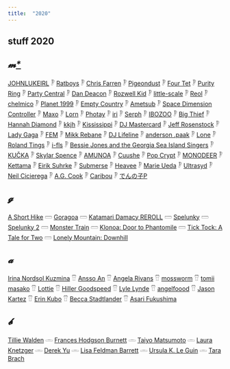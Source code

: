 ```yaml
---
title:  "2020"
---
```


## stuff 2020

##  _𝓶[*](http://tannenbau.me/explosivecoconut/)_

[JOHNLUKEIRL](https://johnlukeirl.bandcamp.com/track/club-soda) 𓏢 [Ratboys](https://ratboys.bandcamp.com/album/printers-devil) 𓏢 [Chris Farren](https://chrisfarren.bandcamp.com/album/phantom-friend) 𓏢 [Pigeondust](https://shop.coldbusted.org/album/way-back-when) 𓏢 [Four Tet](https://fourtet.bandcamp.com/album/sixteen-oceans) 𓏢 [Purity Ring](https://open.spotify.com/album/5pgCCuWFpknG0pFuqMpEfx?si=Mkuy2RZcSHacqj7czHXMdQ) 𓏢 [Party Central](https://partycentral.bandcamp.com/album/dj-move-your-body) 𓏢 [Dan Deacon](https://dandeacon.bandcamp.com/album/mystic-familiar) 𓏢 [Rozwell Kid](https://rozwellkid.bandcamp.com/album/dreamboats-2) 𓏢 [little-scale](https://little-scale.bandcamp.com/album/square-sounds-melbourne-2020-set) 𓏢 [Reol](https://open.spotify.com/album/28fQHblx9Ff7PCe7TebXjL?si=6ejo-XIOQ8C28IIGbUUxTw) 𓏢 [chelmico](https://chelmico.lnk.to/Limit) 𓏢 [Planet 1999](https://pcmusicplanet1999.bandcamp.com/album/devotion) 𓏢 [Empty Country](https://emptycountry.bandcamp.com/album/empty-country) 𓏢 [Ametsub](https://ametsub.bandcamp.com/album/mbira-lights-1-ep) 𓏢 [Space Dimension Controller](https://spacedimensioncontroller.bandcamp.com/album/plan-te-contraire) 𓏢 [Maxo](https://maxoisnuts.bandcamp.com/album/gadget-collection-1) 𓏢 [Lorn](https://lorn.bandcamp.com/album/guardian) 𓏢 [Photay](https://photay.bandcamp.com/album/waking-hours) 𓏢 [iri](https://open.spotify.com/album/5l4C9owurKCrxPEAuL9O4n?si=2zQM_-t3QhOCC4RYejgr9Q) 𓏢 [Serph](https://noble-label.bandcamp.com/album/mirapyd) 𓏢 [IBOZOO](https://ultramajic.bandcamp.com/album/breezy) 𓏢 [Big Thief](https://bigthief.bandcamp.com/album/demos-vol-1-topanga-canyon-ca-feb-2018) 𓏢 [Hannah Diamond](https://hannahdiamond.bandcamp.com/album/reflections-remixes) 𓏢 [kkjh](https://soundcloud.com/kkjh/21e) 𓏢 [Kississippi](https://kississippi.bandcamp.com/track/kiss-me-thru-the-phone) 𓏢 [DJ Mastercard](https://djmastercard.bandcamp.com/album/timeend) 𓏢 [Jeff Rosenstock](http://www.quoteunquoterecords.com/qur108.htm) 𓏢 [Lady Gaga](https://open.spotify.com/album/05c49JgPmL4Uz2ZeqRx5SP?si=8BB47biASVy_anDim7j9rg) 𓏢 [FEM](https://www.youtube.com/watch?v=AvX9C-9Eqq4) 𓏢 [Mikk Rebane](https://mikkrebane.bandcamp.com/album/tangent) 𓏢 [DJ Lifeline](https://djlifeline.bandcamp.com/) 𓏢 [anderson .paak](https://soundcloud.com/andersonpaak/lockdown) 𓏢 [Lone](https://lone.bandcamp.com/album/lone-x-kettama) 𓏢 [Roland Tings](https://rolandtings.bandcamp.com/album/first-wave) 𓏢 [i-fls](https://ifls.bandcamp.com/album/uncertain) 𓏢 [Bessie Jones and the Georgia Sea Island Singers](https://alanlomaxarchive.bandcamp.com/album/get-in-union) 𓏢 [KUČKA](https://iamkucka.bandcamp.com/track/contemplation) 𓏢 [Skylar Spence](https://www.youtube.com/watch?v=P_mQpbCSQOo) 𓏢 [AMUNOA](https://amunoa.bandcamp.com/releases) 𓏢 [Cuushe](https://flau.bandcamp.com/album/waken) 𓏢 [Pop Crypt](https://pcmusic.bandcamp.com/album/pop-crypt-skeleton-key) 𓏢 [MONODEER](https://monodeer.bandcamp.com/album/pew-pew-ep) 𓏢 [Kettama](https://kettama.bandcamp.com/track/cody-currie-x-kettama-harajuku-hammer) 𓏢 [Eirik Suhrke](https://phlogiston.bandcamp.com/album/spelunky-2) 𓏢 [Submerse](https://submerse.bandcamp.com/album/get-you-down) 𓏢 [Heavee](https://heavee.bandcamp.com/album/trakpak-v5) 𓏢 [Marie Ueda](https://open.spotify.com/album/5vPCy120HBbx1oqdbOhWVf?si=Bzy_fomaT6S8OUTINvHTCQ) 𓏢 [Ultrasyd](https://ultrasyd.bandcamp.com/album/worthless) 𓏢 [Neil Cicierega](http://neilcic.com/mouthdreams/) 𓏢 [A.G. Cook](https://agcook.bandcamp.com/album/7g-2) 𓏢 [Caribou](https://caribouband.bandcamp.com/album/suddenly) 𓏢 [でんの子P](https://virginbabylonrecords.bandcamp.com/album/vocaloid-crescendo)

## _𝓰_

[A Short Hike](https://adamgryu.com/)
𓏠 [Goragoa](http://gorogoa.com/)
𓏠 [Katamari Damacy REROLL](https://store.steampowered.com/app/848350/Katamari_Damacy_REROLL/)
𓏠 [Spelunky](https://store.steampowered.com/app/239350/Spelunky/)
𓏠 [Spelunky 2](https://store.steampowered.com/app/418530/Spelunky_2/)
𓏠 [Monster Train](https://www.themonstertrain.com/)
𓏠 [Klonoa: Door to Phantomile](https://www.bandainamcoent.co.jp/cs/list/klonoa/)
𓏠 [Tick Tock: A Tale for Two](https://www.ticktockthegame.com/)
𓏠 [Lonely Mountain: Downhill](https://lonelymountains.com/)


## _𝓪_

[Irina Nordsol Kuzmina](https://www.artstation.com/nordsol)
𓎯 [Ansso An](https://anssoan.net/)
𓎯 [Angela Rivans](https://www.instagram.com/fungi_prince/)
𓎯 [mossworm](https://twitter.com/Mossworm1/media)
𓎯 [tomii masako](https://www.instagram.com/tomidoron/)
𓎯 [Lottie](https://www.instagram.com/nonolottie/)
𓎯 [Hiller Goodspeed](https://www.instagram.com/hillergoodspeed/)
𓎯 [Lyle Lynde](https://twitter.com/snailpaw/media)
𓎯 [angelfoood](https://twitter.com/angelfoood/media)
𓎯 [Jason Kartez](https://www.instagram.com/jkartez/)
𓎯 [Erin Kubo](https://www.instagram.com/psstickerclub/)
𓎯 [Becca Stadtlander](https://www.instagram.com/beccastadtlander/)
𓎯 [Asari Fukushima](https://www.instagram.com/asari_fukushima/)


## _𝓫_

[Tillie Walden](https://www.goodreads.com/book/show/33163388-spinning)
𓏛 [Frances Hodgson Burnett](https://www.goodreads.com/book/show/2998.The_Secret_Garden)
𓏛 [Taiyo Matsumoto](https://www.goodreads.com/book/show/44025156-cats-of-the-louvre)
𓏛 [Laura Knetzger](https://www.goodreads.com/book/show/45895421-bug-boys)
𓏛 [Derek Yu](https://www.goodreads.com/book/show/26152638-spelunky)
𓏛 [Lisa Feldman Barrett](https://www.goodreads.com/book/show/23719305-how-emotions-are-made)
𓏛 [Ursula K. Le Guin](https://www.goodreads.com/book/show/13642.A_Wizard_of_Earthsea)
𓏛 [Tara Brach](https://www.goodreads.com/book/show/45358321-radical-compassion)
